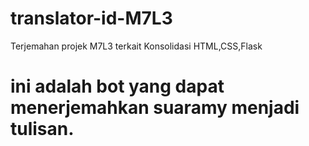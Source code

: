 # translator-id-M7L3

Terjemahan projek M7L3 terkait Konsolidasi HTML,CSS,Flask

# ini adalah bot yang dapat menerjemahkan suaramy menjadi tulisan.